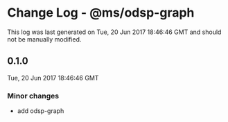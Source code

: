 # Change Log - @ms/odsp-graph

This log was last generated on Tue, 20 Jun 2017 18:46:46 GMT and should not be manually modified.

## 0.1.0
Tue, 20 Jun 2017 18:46:46 GMT

### Minor changes

- add odsp-graph


